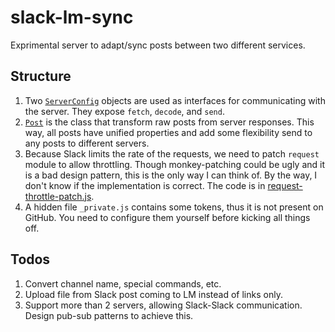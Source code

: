 # slack-lm-sync
Exprimental server to adapt/sync posts between two different services.

## Structure
  1. Two [`ServerConfig`](lib/sync/server-config/server-config.js) objects are used as interfaces for communicating with the server. They expose `fetch`, `decode`, and `send`.
  2. [`Post`](lib/sync/post.js) is the class that transform raw posts from server responses. This way, all posts have unified properties and add some flexibility send to any posts to different servers.
  3. Because Slack limits the rate of the requests, we need to patch `request` module to allow throttling. Though monkey-patching could be ugly and it is a bad design pattern, this is the only way I can think of. By the way, I don't know if the implementation is correct. The code is in [request-throttle-patch.js](request-throttle-patch.js).
  4. A hidden file `_private.js` contains some tokens, thus it is not present on GitHub. You need to configure them yourself before kicking all things off.

## Todos
  1. Convert channel name, special commands, etc.
  2. Upload file from Slack post coming to LM instead of links only.
  3. Support more than 2 servers, allowing Slack-Slack communication. Design pub-sub patterns to achieve this.
